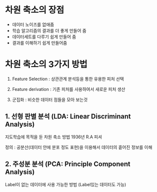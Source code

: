 # 차원 축소의 장점 
- 데이터 노이즈를 없애줌 
- 학습 알고리즘의 결과를 더 좋게 만들어 줌
- 데이터세트를 다루기 쉽게 만들어 줌
- 결과를 이해하기 쉽게 만들어줌 

# 차원 축소의 3가지 방법 

1. Feature Selection : 상관관계 분석등을 통한 유용한 피처 선택 

2. Feature derivation : 기존 피처를 사용하여서 새로운 피처 생산 

3. 군집화 : 비슷한 데이터 점들을 모아 보는것 

## 1. 선형 판별 분석 (LDA: Linear Discriminant Analysis)
지도학습에 목적을 둔 차원 축소 방법 
1936년 R.A 피셔 

정의 : 공분산(데이터 안에 분포 정도 표현)을 이용해서 데이터의 흩어진 정보를 이해 

## 2. 주성분 분석 (PCA: Principle Component Analysis)
Label이 없는 데이터에 사용 가능한 방법 (Label있는 데이터도 가능) 
